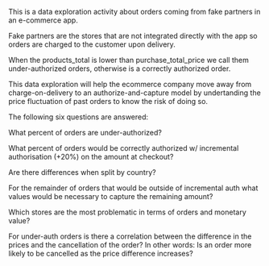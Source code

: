 This is a data exploration activity about orders coming from fake partners in an e-commerce app. 

Fake partners are the stores that are not integrated directly with the app so orders are charged to the customer upon delivery. 

When the products_total is lower than purchase_total_price we call them under-authorized orders, otherwise is a correctly authorized order. 

This data exploration will help the ecommerce company move away from charge-on-delivery to an authorize-and-capture model by undertanding the price fluctuation of past orders to know the risk of doing so.

The following six questions are answered:

What percent of orders are under-authorized?

What percent of orders would be correctly authorized w/ incremental authorisation (+20%) on the amount at checkout?

Are there differences when split by country?

For the remainder of orders that would be outside of incremental auth what values would be necessary to capture the remaining amount?

Which stores are the most problematic in terms of orders and monetary value?

For under-auth orders is there a correlation between the difference in the prices and the cancellation of the order? In other words: Is an order more likely to be cancelled as the price difference increases?
